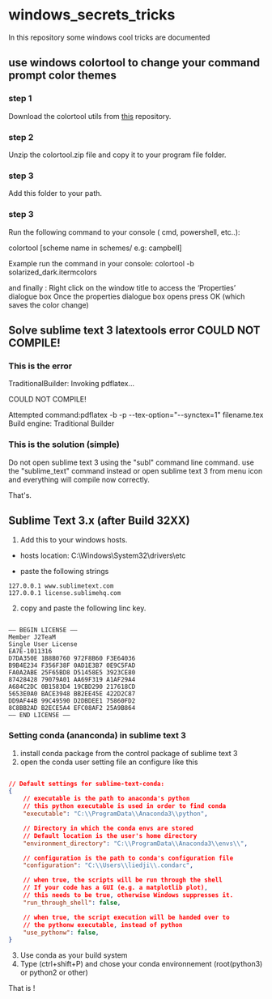 # windows_secrets_tricks
In this repository some windows cool tricks are documented



## use windows colortool  to change your command prompt color themes

### step 1

Download the colortool utils from [this](https://github.com/Microsoft/Terminal/tree/master/src/tools/ColorTool) repository.

### step 2

Unzip the colortool.zip file and copy it to your program file folder.

### step 3

Add this folder to your path.

### step 3
Run the following command to your console ( cmd, powershell, etc..):

colortool [scheme name in schemes/ e.g: campbell]

Example run the command in your console:
colortool -b solarized_dark.itermcolors

and finally :
Right click on the window title to access the ‘Properties’ dialogue box
Once the properties dialogue box opens press OK (which saves the color change)


## Solve sublime text 3 latextools error COULD NOT COMPILE! 
### This is the error

TraditionalBuilder: Invoking pdflatex... 

COULD NOT COMPILE!

Attempted command:pdflatex -b -p --tex-option="--synctex=1" filename.tex
Build engine: Traditional Builder

### This is the solution (simple)

Do not open sublime text 3 using the "subl" command line command.
use the "sublime_text" command instead or open sublime text 3 from menu icon and everything will compile now correctly.

That's.


  
##  Sublime Text 3.x (after Build 32XX)

1. Add this to your windows hosts.

- hosts location: C:\Windows\System32\drivers\etc

- paste the following strings

```
127.0.0.1 www.sublimetext.com
127.0.0.1 license.sublimehq.com

```

2. copy and paste the following linc key.

```

—– BEGIN LICENSE —–
Member J2TeaM
Single User License
EA7E-1011316
D7DA350E 1B8B0760 972F8B60 F3E64036
B9B4E234 F356F38F 0AD1E3B7 0E9C5FAD
FA0A2ABE 25F65BD8 D51458E5 3923CE80
87428428 79079A01 AA69F319 A1AF29A4
A684C2DC 0B1583D4 19CBD290 217618CD
5653E0A0 BACE3948 BB2EE45E 422D2C87
DD9AF44B 99C49590 D2DBDEE1 75860FD2
8C8BB2AD B2ECE5A4 EFC08AF2 25A9B864
—— END LICENSE ——​

```

### Setting conda (ananconda) in sublime text 3

1. install conda package from the control package of sublime text 3
2. open the conda user setting file an configure like this

```JSON

// Default settings for sublime-text-conda:
{
    // executable is the path to anaconda's python
    // this python executable is used in order to find conda
    "executable": "C:\\ProgramData\\Anaconda3\\python",

    // Directory in which the conda envs are stored
    // Default location is the user's home directory
    "environment_directory": "C:\\ProgramData\\Anaconda3\\envs\\",

    // configuration is the path to conda's configuration file
    "configuration": "C:\\Users\\liedji\\.condarc",

    // when true, the scripts will be run through the shell
    // If your code has a GUI (e.g. a matplotlib plot),
    // this needs to be true, otherwise Windows suppresses it.
    "run_through_shell": false,

    // when true, the script execution will be handed over to
    // the pythonw executable, instead of python
    "use_pythonw": false,
}

```
3. Use conda as your build system 
4. Type (ctrl+shift+P) and chose your conda environnement (root(python3) or python2 or other)

That is !
